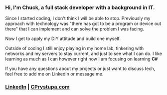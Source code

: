 ### Hi, I'm Chuck, a full stack developer with a background in IT.

Since I started coding, I don't think I will be able to stop. Previously my approach with technology was "there has got to be a program or device out there" that I can implement and can solve the problem I was facing.

 Now I get to apply my DIY attitude and build one myself.
 
Outside of coding I still enjoy playing in my home lab, tinkering with networks and my servers to stay current, and just to see what I can do.
I like learning as much as I can however right now I am focusing on learning **C#**


If you have any questions about my projects or just want to discuss tech, feel free to add me on LinkedIn or message me.
### [LinkedIn](https://www.linkedin.com/in/charles-prystupa/) | [CPrystupa.com](https://CPrystupa.com)
